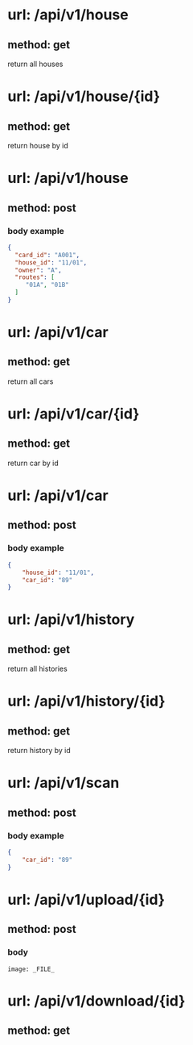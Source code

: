 # url: /api/v1/house

## method: get

return all houses

# url: /api/v1/house/{id}

## method: get

return house by id

# url: /api/v1/house

## method: post

### body example
```json
{
  "card_id": "A001",
  "house_id": "11/01",
  "owner": "A",
  "routes": [
     "01A", "01B"
  ]
}
```

# url: /api/v1/car

## method: get

return all cars

# url: /api/v1/car/{id}

## method: get

return car by id

# url: /api/v1/car

## method: post

### body example
```json
{
    "house_id": "11/01",
    "car_id": "89"
}
```


# url: /api/v1/history

## method: get

return all histories

# url: /api/v1/history/{id}

## method: get

return history by id

# url: /api/v1/scan

## method: post

### body example
```json
{
    "car_id": "89"
}
```

# url: /api/v1/upload/{id}

## method: post

### body
```
image: _FILE_
```

# url: /api/v1/download/{id}

## method: get
